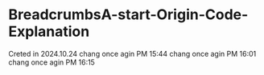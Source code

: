 # BreadcrumbsA-start-Origin-Code-Explanation
Creted in  2024.10.24
chang once agin PM 15:44
chang once agin PM 16:01
chang once agin PM 16:15
